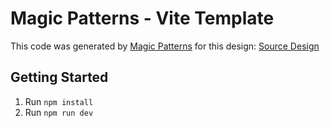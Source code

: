 # Magic Patterns - Vite Template

This code was generated by [Magic Patterns](https://magicpatterns.com) for this design: [Source Design](https://www.magicpatterns.com/c/pwaycr1x9e2ugy8stvei4z)

## Getting Started

1. Run `npm install`
2. Run `npm run dev`
